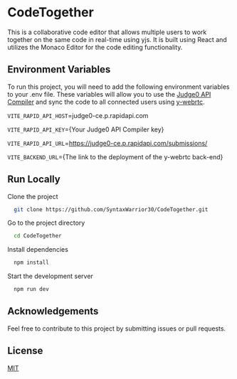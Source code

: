 
# CodeTogether

This is a collaborative code editor that allows multiple users to work together on the same code in real-time using yjs. It is built using React and utilizes the Monaco Editor for the code editing functionality. 


## Environment Variables

To run this project, you will need to add the following environment variables to your .env file. These variables will allow you to use the [Judge0 API Compiler](https://rapidapi.com/judge0-official/api/judge0-ce) and sync the code to all connected users using [y-webrtc](https://github.com/yjs/y-webrtc).

`VITE_RAPID_API_HOST`=judge0-ce.p.rapidapi.com

`VITE_RAPID_API_KEY`={Your Judge0 API Compiler key}

`VITE_RAPID_API_URL`=https://judge0-ce.p.rapidapi.com/submissions/

`VITE_BACKEND_URL`={The link to the deployment of the y-webrtc back-end}



## Run Locally

Clone the project

```bash
  git clone https://github.com/SyntaxWarrior30/CodeTogether.git
```

Go to the project directory

```bash
  cd CodeTogether
```

Install dependencies

```bash
  npm install
```

Start the development server

```bash
  npm run dev
```


## Acknowledgements

Feel free to contribute to this project by submitting issues or pull requests.


## License

[MIT](https://choosealicense.com/licenses/mit/)

